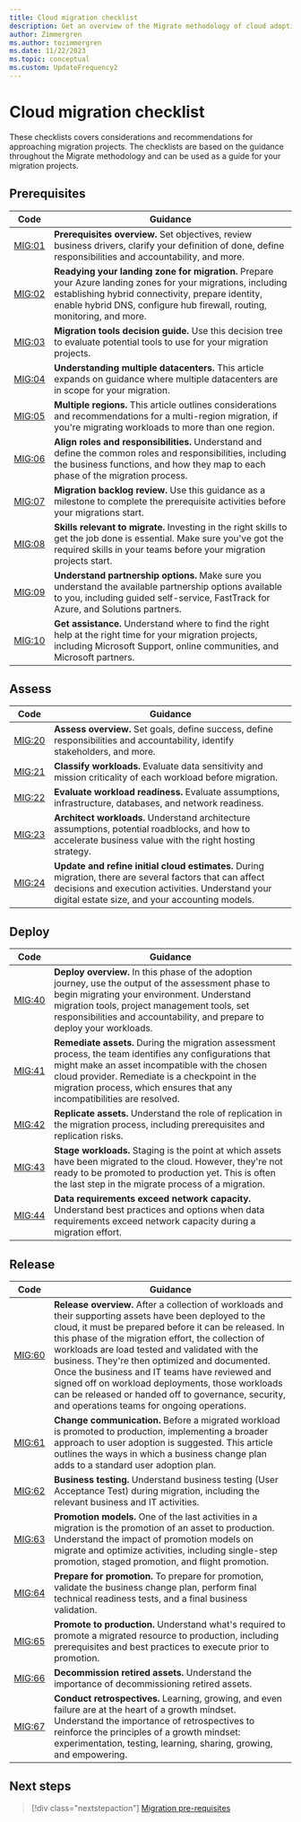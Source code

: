 ```yaml
---
title: Cloud migration checklist
description: Get an overview of the Migrate methodology of cloud adoption and the decisions that you need to make for successful migration projects.
author: Zimmergren
ms.author: tozimmergren
ms.date: 11/22/2023
ms.topic: conceptual
ms.custom: UpdateFrequency2
---
```


# Cloud migration checklist

These checklists covers considerations and recommendations for approaching migration projects. The checklists are based on the guidance throughout the Migrate methodology and can be used as a guide for your migration projects.

## Prerequisites

| Code | Guidance |
|---|---|
| [MIG:01](./prerequisites/index.md) | **Prerequisites overview.** Set objectives, review business drivers, clarify your definition of done, define responsibilities and accountability, and more. |
| [MIG:02](./prerequisites/ready-alz.md) | **Readying your landing zone for migration.** Prepare your Azure landing zones for your migrations, including establishing hybrid connectivity, prepare identity, enable hybrid DNS, configure hub firewall, routing, monitoring, and more. |
| [MIG:03](./prerequisites/migration-tools-decision-guide.md) | **Migration tools decision guide.** Use this decision tree to evaluate potential tools to use for your migration projects. |
| [MIG:04](./prerequisites/multiple-datacenters.md) | **Understanding multiple datacenters.** This article expands on guidance where multiple datacenters are in scope for your migration. |
| [MIG:05](./prerequisites/multiple-regions.md) | **Multiple regions.** This article outlines considerations and recommendations for a multi-region migration, if you're migrating workloads to more than one region. |
| [MIG:06](./prerequisites/roles-and-responsibilities.md) | **Align roles and responsibilities.** Understand and define the common roles and responsibilities, including the business functions, and how they map to each phase of the migration process. |
| [MIG:07](./prerequisites/migration-backlog-review.md) | **Migration backlog review.** Use this guidance as a milestone to complete the prerequisite activities before your migrations start. |
| [MIG:08](./prerequisites/suggested-skills.md) | **Skills relevant to migrate.** Investing in the right skills to get the job done is essential. Make sure you've got the required skills in your teams before your migration projects start. |
| [MIG:09](./prerequisites/partnership-options.md) | **Understand partnership options.** Make sure you understand the available partnership options available to you, including guided self-service, FastTrack for Azure, and Solutions partners. |
| [MIG:10](./prerequisites/assistance.md) | **Get assistance.** Understand where to find the right help at the right time for your migration projects, including Microsoft Support, online communities, and Microsoft partners. |

## Assess

| Code | Guidance |
|---|---|
| [MIG:20](./assess/index.md) | **Assess overview.** Set goals, define success, define responsibilities and accountability, identify stakeholders, and more. |
| [MIG:21](./assess/classify.md) | **Classify workloads.** Evaluate data sensitivity and mission criticality of each workload before migration. |
| [MIG:22](./assess/evaluate.md) | **Evaluate workload readiness.** Evaluate assumptions, infrastructure, databases, and network readiness. |
| [MIG:23](./assess/architect.md) | **Architect workloads.** Understand architecture assumptions, potential roadblocks, and how to accelerate business value with the right hosting strategy. |
| [MIG:24](./migration-considerations/assess/estimate.md) | **Update and refine initial cloud estimates.** During migration, there are several factors that can affect decisions and execution activities. Understand your digital estate size, and your accounting models. |

## Deploy

| Code | Guidance |
|---|---|
| [MIG:40](./deploy/index.md) | **Deploy overview.** In this phase of the adoption journey, use the output of the assessment phase to begin migrating your environment. Understand migration tools, project management tools, set responsibilities and accountability, and prepare to deploy your workloads. |
| [MIG:41](./deploy/remediate.md) | **Remediate assets.** During the migration assessment process, the team identifies any configurations that might make an asset incompatible with the chosen cloud provider. Remediate is a checkpoint in the migration process, which ensures that any incompatibilities are resolved. |
| [MIG:42](./deploy/replicate.md) | **Replicate assets.** Understand the role of replication in the migration process, including prerequisites and replication risks. |
| [MIG:43](./deploy/stage.md) | **Stage workloads.** Staging is the point at which assets have been migrated to the cloud. However, they're not ready to be promoted to production yet. This is often the last step in the migrate process of a migration. |
| [MIG:44](./deploy/network-capacity-exceeded.md) | **Data requirements exceed network capacity.** Understand best practices and options when data requirements exceed network capacity during a migration effort. |

## Release

| Code | Guidance |
|---|---|
| [MIG:60](./release/index.md) | **Release overview.** After a collection of workloads and their supporting assets have been deployed to the cloud, it must be prepared before it can be released. In this phase of the migration effort, the collection of workloads are load tested and validated with the business. They're then optimized and documented. Once the business and IT teams have reviewed and signed off on workload deployments, those workloads can be released or handed off to governance, security, and operations teams for ongoing operations. |
| [MIG:61](./release/change-communication.md) | **Change communication.** Before a migrated workload is promoted to production, implementing a broader approach to user adoption is suggested. This article outlines the ways in which a business change plan adds to a standard user adoption plan. |
| [MIG:62](./release/business-test.md) | **Business testing.** Understand business testing (User Acceptance Test) during migration, including the relevant business and IT activities. |
| [MIG:63](./release/promotion-models.md) | **Promotion models.** One of the last activities in a migration is the promotion of an asset to production. Understand the impact of promotion models on migrate and optimize activities, including single-step promotion, staged promotion, and flight promotion. |
| [MIG:64](./release/prepare-for-promotion.md) | **Prepare for promotion.** To prepare for promotion, validate the business change plan, perform final technical readiness tests, and a final business validation. |
| [MIG:65](./release/promote.md) | **Promote to production.** Understand what's required to promote a migrated resource to production, including prerequisites and best practices to execute prior to promotion. |
| [MIG:66](./release/decommission.md) | **Decommission retired assets.** Understand the importance of decommissioning retired assets. |
| [MIG:67](./release/retrospective.md) | **Conduct retrospectives.** Learning, growing, and even failure are at the heart of a growth mindset. Understand the importance of retrospectives to reinforce the principles of a growth mindset: experimentation, testing, learning, sharing, growing, and empowering. |



## Next steps

> [!div class="nextstepaction"]
> [Migration pre-requisites](./prerequisites/index.md)